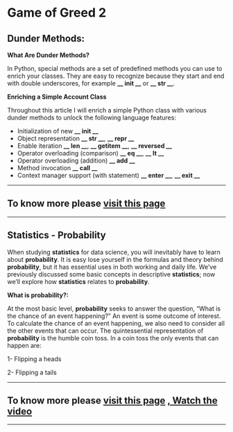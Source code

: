 
# Game of Greed 2

## **Dunder Methods**:

**What Are Dunder Methods?**

In Python, special methods are a set of predefined methods you can use to enrich your classes. They are easy to recognize because they start and end with double underscores, for example **__ init __** or **__ str __**.

**Enriching a Simple Account Class**

Throughout this article I will enrich a simple Python class with various dunder methods to unlock the following language features:

-   Initialization of new  **__ init __**
-   Object representation **__ str __**, **__ repr __**
-   Enable iteration **__ len __**, **__ getitem __**, **__ reversed __**
-   Operator overloading (comparison) **__ eq __**, **__ lt __**
-   Operator overloading (addition) **__ add __**
-   Method invocation **__ call __**
-   Context manager support (with statement) **__ enter __**, **__ exit __**



--------
**To know more please 
[visit this page](https://dbader.org/blog/python-dunder-methods)**
----------
----------------



## **Statistics - Probability**

When studying **statistics** for data science, you will inevitably have to learn about **probability**. It is easy lose yourself in the formulas and theory behind **probability**, but it has essential uses in both working and daily life. We’ve previously discussed some basic concepts in descriptive **statistics**; now we’ll explore how **statistics** relates to **probability**.

**What is probability?:**

At the most basic level, **probability** seeks to answer the question, “What is the chance of an event happening?” An event is some outcome of interest. To calculate the chance of an event happening, we also need to consider all the other events that can occur. The quintessential representation of **probability** is the humble coin toss. In a coin toss the only events that can happen are:

1-  Flipping a heads

2-  Flipping a tails



--------
**To know more please [visit this page](https://www.dataquest.io/blog/basic-statistics-in-python-probability/)** **[, Watch the video](https://www.youtube.com/watch?v=MdHtK7CWpCQ)**
-------
-----------

